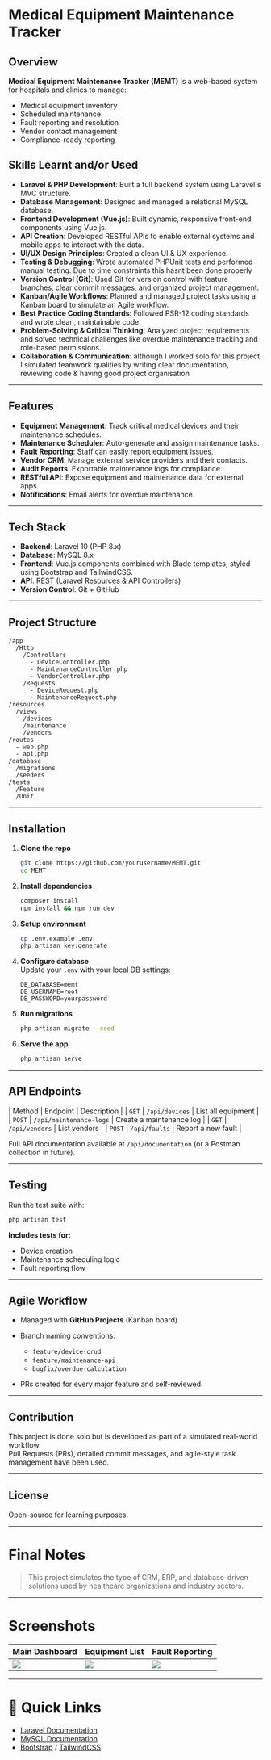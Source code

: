 # Medical Equipment Maintenance Tracker

## Overview
**Medical Equipment Maintenance Tracker (MEMT)** is a web-based system for hospitals and clinics to manage:
- Medical equipment inventory
- Scheduled maintenance
- Fault reporting and resolution
- Vendor contact management
- Compliance-ready reporting

## Skills Learnt and/or Used
- **Laravel & PHP Development**: Built a full backend system using Laravel's MVC structure.
- **Database Management**: Designed and managed a relational MySQL database.
- **Frontend Development (Vue.js)**: Built dynamic, responsive front-end components using Vue.js.
- **API Creation**: Developed RESTful APIs to enable external systems and mobile apps to interact with the data.
- **UI/UX Design Principles**: Created a clean UI & UX experience.
- **Testing & Debugging**: Wrote automated PHPUnit tests and performed manual testing. Due to time constraints this hasnt been done properly
- **Version Control (Git)**: Used Git for version control with feature branches, clear commit messages, and organized project management.
- **Kanban/Agile Workflows**: Planned and managed project tasks using a Kanban board to simulate an Agile workflow.
- **Best Practice Coding Standards**: Followed PSR-12 coding standards and wrote clean, maintainable code.
- **Problem-Solving & Critical Thinking**: Analyzed project requirements and solved technical challenges like overdue maintenance tracking and role-based permissions.
- **Collaboration & Communication**: although I worked solo for this project I simulated teamwork qualities by writing clear documentation, reviewing code & having good project organisation

---

## Features
- **Equipment Management**: Track critical medical devices and their maintenance schedules.
- **Maintenance Scheduler**: Auto-generate and assign maintenance tasks.
- **Fault Reporting**: Staff can easily report equipment issues.
- **Vendor CRM**: Manage external service providers and their contacts.
- **Audit Reports**: Exportable maintenance logs for compliance.
- **RESTful API**: Expose equipment and maintenance data for external apps.
- **Notifications**: Email alerts for overdue maintenance.

---

## Tech Stack
- **Backend**: Laravel 10 (PHP 8.x)
- **Database**: MySQL 8.x
- **Frontend**: Vue.js components combined with Blade templates, styled using Bootstrap and TailwindCSS.
- **API**: REST (Laravel Resources & API Controllers)
- **Version Control**: Git + GitHub

---

## Project Structure
```
/app
  /Http
    /Controllers
      - DeviceController.php
      - MaintenanceController.php
      - VendorController.php
    /Requests
      - DeviceRequest.php
      - MaintenanceRequest.php
/resources
  /views
    /devices
    /maintenance
    /vendors
/routes
  - web.php
  - api.php
/database
  /migrations
  /seeders
/tests
  /Feature
  /Unit
```

---

## Installation

1. **Clone the repo**
   ```bash
   git clone https://github.com/yourusername/MEMT.git
   cd MEMT
   ```

2. **Install dependencies**
   ```bash
   composer install
   npm install && npm run dev
   ```

3. **Setup environment**
   ```bash
   cp .env.example .env
   php artisan key:generate
   ```

4. **Configure database**  
   Update your `.env` with your local DB settings:
   ```
   DB_DATABASE=memt
   DB_USERNAME=root
   DB_PASSWORD=yourpassword
   ```

5. **Run migrations**
   ```bash
   php artisan migrate --seed
   ```

6. **Serve the app**
   ```bash
   php artisan serve
   ```

---

## API Endpoints

| Method | Endpoint | Description |
| `GET` | `/api/devices` | List all equipment |
| `POST` | `/api/maintenance-logs` | Create a maintenance log |
| `GET` | `/api/vendors` | List vendors |
| `POST` | `/api/faults` | Report a new fault |

Full API documentation available at `/api/documentation` (or a Postman collection in future).

---

## Testing

Run the test suite with:
```bash
php artisan test
```

**Includes tests for:**
- Device creation
- Maintenance scheduling logic
- Fault reporting flow

---

## Agile Workflow

- Managed with **GitHub Projects** (Kanban board)
- Branch naming conventions:  
  - `feature/device-crud`
  - `feature/maintenance-api`
  - `bugfix/overdue-calculation`

- PRs created for every major feature and self-reviewed.

---

## Contribution

This project is done solo but is developed as part of a simulated real-world workflow.  
Pull Requests (PRs), detailed commit messages, and agile-style task management have been used.

---

## License

Open-source for learning purposes.

---

# Final Notes

> This project simulates the type of CRM, ERP, and database-driven solutions used by healthcare organizations and industry sectors.  

---

# Screenshots

| Main Dashboard | Equipment List | Fault Reporting |
|:---|:---|:---|
| ![](path/to/screenshot1.png) | ![](path/to/screenshot2.png) | ![](path/to/screenshot3.png) |

---

# 📍 Quick Links
- [Laravel Documentation](https://laravel.com/docs)
- [MySQL Documentation](https://dev.mysql.com/doc/)
- [Bootstrap](https://getbootstrap.com/) / [TailwindCSS](https://tailwindcss.com/)
